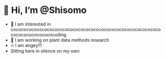 # 👋 Hi, I’m @Shisomo

- 👀 I am interested in cocococococococococococococococococococococococococococococococococococococoding
- 🍃 I am working on plant data methods research
- 🔥 I am angey!!!
- Sitting here in silence on my own
